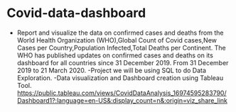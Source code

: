 # Covid-data-dashboard
- Report and visualize the data on confirmed cases and deaths from the World Health Organization (WHO),Global Count of Covid cases,New Cases per Country,Population Infected,Total Deaths per Continent.
The WHO has published updates on confirmed cases and deaths on its dashboard for all countries since 31 December 2019. From 31 December 2019 to 21 March 2020.
-Project we will be using SQL to do Data Exploration.
-Data visualization and Dashboard creation using Tableau Tool.
https://public.tableau.com/views/CovidDataAnalysis_16974595283790/Dashboard1?:language=en-US&:display_count=n&:origin=viz_share_link
